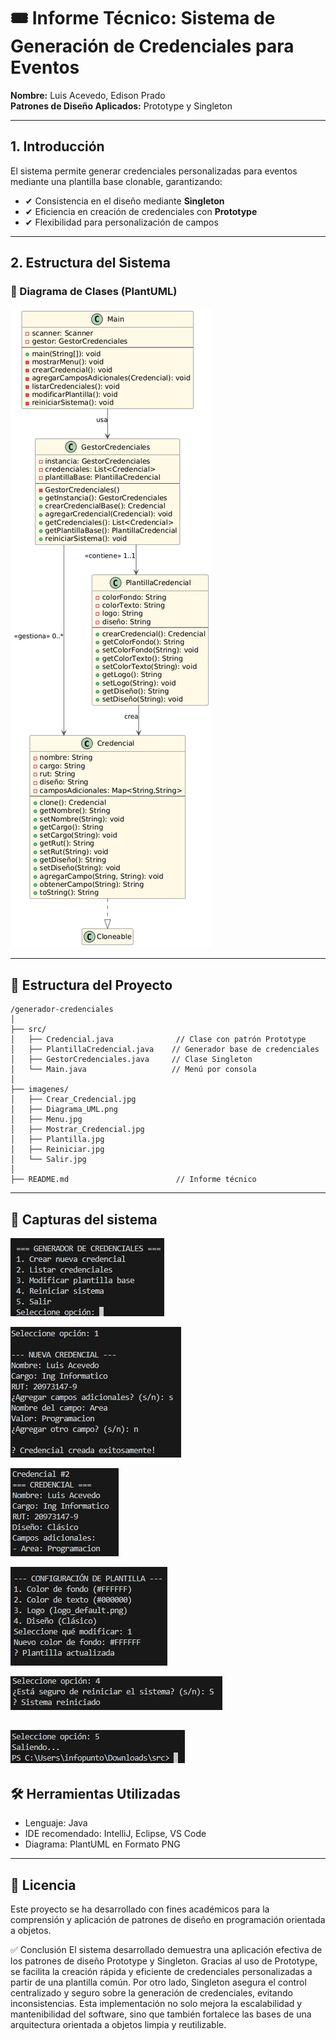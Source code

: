 
# 🎟️ Informe Técnico: Sistema de Generación de Credenciales para Eventos

**Nombre:** Luis Acevedo, Edison Prado  
**Patrones de Diseño Aplicados:** Prototype y Singleton

---

## 1. Introducción

El sistema permite generar credenciales personalizadas para eventos mediante una plantilla base clonable, garantizando:

- ✔ Consistencia en el diseño mediante **Singleton**
- ✔ Eficiencia en creación de credenciales con **Prototype**
- ✔ Flexibilidad para personalización de campos

---

## 2. Estructura del Sistema

### 📐 Diagrama de Clases (PlantUML)

![Diagrama](./imagenes/Diagrama_UML.png)

---

## 📁 Estructura del Proyecto

```
/generador-credenciales
│
├── src/
│   ├── Credencial.java              // Clase con patrón Prototype
│   ├── PlantillaCredencial.java    // Generador base de credenciales
│   ├── GestorCredenciales.java     // Clase Singleton
│   └── Main.java                   // Menú por consola
│
├── imagenes/
│   ├── Crear_Credencial.jpg
│   ├── Diagrama_UML.png
│   ├── Menu.jpg
│   ├── Mostrar_Credencial.jpg
│   ├── Plantilla.jpg
│   ├── Reiniciar.jpg
│   └── Salir.jpg
│
├── README.md                        // Informe técnico

```
---

## 📸 Capturas del sistema

  ![Menu](./imagenes/Menu.jpg)


  ![Crear](./imagenes/Crear_Credencial.jpg)


  ![Mostrar](./imagenes/Mostrar_Credencial.jpg)


  ![Config](./imagenes/Plantilla.jpg)


  ![Reiniciar](./imagenes/Reiniciar.jpg)
   
  
  ![Salir](./imagenes/Salir.jpg)
---

## 🛠️ Herramientas Utilizadas

- Lenguaje: Java
- IDE recomendado: IntelliJ, Eclipse, VS Code
- Diagrama: PlantUML en Formato PNG

---

## 📄 Licencia

Este proyecto se ha desarrollado con fines académicos para la comprensión y aplicación de patrones de diseño en programación orientada a objetos.


✅ Conclusión
El sistema desarrollado demuestra una aplicación efectiva de los patrones de diseño Prototype y Singleton. Gracias al uso de Prototype, se facilita la creación rápida y eficiente de credenciales personalizadas a partir de una plantilla común. Por otro lado, Singleton asegura el control centralizado y seguro sobre la generación de credenciales, evitando inconsistencias. Esta implementación no solo mejora la escalabilidad y mantenibilidad del software, sino que también fortalece las bases de una arquitectura orientada a objetos limpia y reutilizable.
